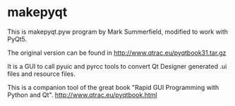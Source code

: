 # makepyqt

This is makepyqt.pyw program by Mark Summerfield, modified to work with PyQt5.

The original version can be found in 
http://www.qtrac.eu/pyqtbook31.tar.gz

It is a GUI to call pyuic and pyrcc tools to convert Qt Designer generated .ui files and resource files.

This is a companion tool of the great book "Rapid GUI Programming with Python and Qt".
http://www.qtrac.eu/pyqtbook.html
